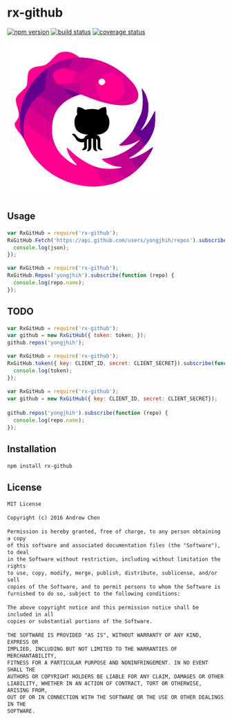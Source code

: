 # rx-github

[![npm version][npm-image]][npm-url]
[![build status][travis-image]][travis-url]
[![coverage status][coveralls-image]][coveralls-url]

[npm-image]: https://img.shields.io/npm/v/rx-github.svg?style=flat-square
[npm-url]: https://www.npmjs.com/package/rx-github
[travis-image]: https://img.shields.io/travis/yongjhih/rx-github.svg?style=flat-square
[travis-url]: https://travis-ci.org/yongjhih/rx-github
[coveralls-image]: https://img.shields.io/coveralls/yongjhih/rx-github.svg?style=flat-square
[coveralls-url]: https://coveralls.io/r/yongjhih/rx-github

![](art/rx-github.png)

## Usage

```js
var RxGitHub = require('rx-github');
RxGitHub.Fetch('https://api.github.com/users/yongjhih/repos').subscribe(function (json) {
  console.log(json);
});
```

```js
var RxGitHub = require('rx-github');
RxGitHub.Repos('yongjhih').subscribe(function (repo) {
  console.log(repo.name);
});
```

## TODO

```js
var RxGitHub = require('rx-github');
var github = new RxGitHub({ token: token; });
github.repos('yongjhih');
```

```js
var RxGitHub = require('rx-github');
RxGitHub.token({ key: CLIENT_ID, secret: CLIENT_SECRET}).subscribe(function (token) {
  console.log(token);
});
```

```js
var RxGitHub = require('rx-github');
var github = new RxGitHub({ key: CLIENT_ID, secret: CLIENT_SECRET});

github.repos('yongjhih').subscribe(function (repo) {
  console.log(repo.name);
});
```


## Installation

```sh
npm install rx-github
```

## License

```
MIT License

Copyright (c) 2016 Andrew Chen

Permission is hereby granted, free of charge, to any person obtaining a copy
of this software and associated documentation files (the "Software"), to deal
in the Software without restriction, including without limitation the rights
to use, copy, modify, merge, publish, distribute, sublicense, and/or sell
copies of the Software, and to permit persons to whom the Software is
furnished to do so, subject to the following conditions:

The above copyright notice and this permission notice shall be included in all
copies or substantial portions of the Software.

THE SOFTWARE IS PROVIDED "AS IS", WITHOUT WARRANTY OF ANY KIND, EXPRESS OR
IMPLIED, INCLUDING BUT NOT LIMITED TO THE WARRANTIES OF MERCHANTABILITY,
FITNESS FOR A PARTICULAR PURPOSE AND NONINFRINGEMENT. IN NO EVENT SHALL THE
AUTHORS OR COPYRIGHT HOLDERS BE LIABLE FOR ANY CLAIM, DAMAGES OR OTHER
LIABILITY, WHETHER IN AN ACTION OF CONTRACT, TORT OR OTHERWISE, ARISING FROM,
OUT OF OR IN CONNECTION WITH THE SOFTWARE OR THE USE OR OTHER DEALINGS IN THE
SOFTWARE.
```
